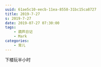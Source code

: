 ```yaml
---
uuid: 61ae5c10-eecb-11ea-8558-31bc15ca8727
title: 2019-7-27
s: 2019-7-27
date: 2019-07-27 07:30:00
tags:
	- 葫芦日记
	- Mark
categories:
	- 育儿
---
```



下楼玩半小时
